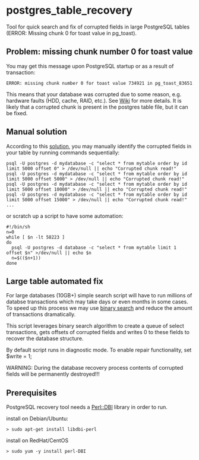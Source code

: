 # postgres_table_recovery
Tool for quick search and fix of corrupted fields in large PostgreSQL tables (ERROR: Missing chunk 0 for toast value in pg_toast).

## Problem: missing chunk number 0 for toast value

You may get this message upon PostgreSQL startup or as a result of transaction:

```
ERROR: missing chunk number 0 for toast value 734921 in pg_toast_83651
```

This means that your database was corrupted due to some reason, e.g. hardware faults (HDD, cache, RAID, etc.). See [Wiki](https://wiki.postgresql.org/wiki/Corruption) for more details. It is likely that a corrupted chunk is present in the postgres table file, but it can be fixed.

## Manual solution

According to this [solution](https://gist.github.com/supix/80f9a6111dc954cf38ee99b9dedf187a), you may manually identify the corrupted fields in your table by running commands sequentially:

```
psql -U postgres -d mydatabase -c "select * from mytable order by id limit 5000 offset 0" > /dev/null || echo "Corrupted chunk read!"
psql -U postgres -d mydatabase -c "select * from mytable order by id limit 5000 offset 5000" > /dev/null || echo "Corrupted chunk read!"
psql -U postgres -d mydatabase -c "select * from mytable order by id limit 5000 offset 10000" > /dev/null || echo "Corrupted chunk read!"
psql -U postgres -d mydatabase -c "select * from mytable order by id limit 5000 offset 15000" > /dev/null || echo "Corrupted chunk read!"
...
```

or scratch up a script to have some automation:

```
#!/bin/sh
n=0
while [ $n -lt 58223 ]
do
  psql -U postgres -d database -c "select * from mytable limit 1 offset $n" >/dev/null || echo $n
  n=$(($n+1))
done
```

## Large table automated fix

For large databases (10GB+) simple search script will have to run millions of databse transactions which may take days or even months in some cases.
To speed up this process we may use [binary search](https://en.wikipedia.org/wiki/Binary_search_algorithm) and reduce the amount of transactions dramatically. 

This script leverages binary search algorithm to create a queue of select transactions, gets offsets of corrupted fields and writes 0 to these fields to recover the database structure. 

By default script runs in diagnostic mode. To enable repair functionality, set $write = 1;

WARNING: During the database recovery process contents of corrupted fields will be permanently destroyed!!!


## Prerequisites

PostgreSQL recovery tool needs a [Perl::DBI](https://dbi.perl.org/) library in order to run.

install on Debian/Ubuntu:

```
> sudo apt-get install libdbi-perl
```

install on RedHat/CentOS
```
> sudo yum -y install perl-DBI
```


